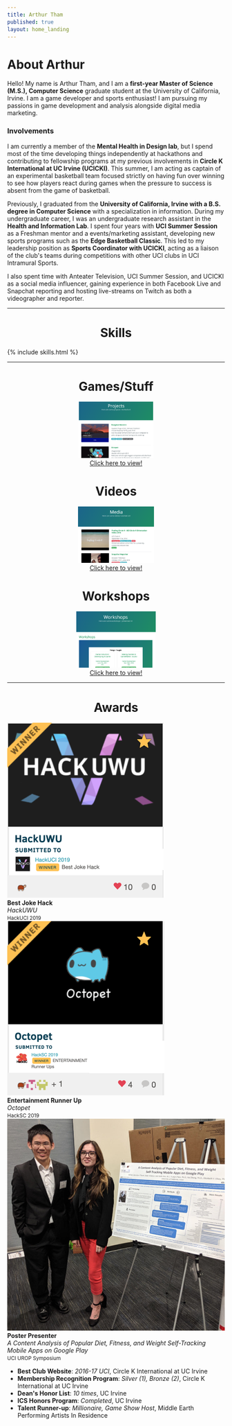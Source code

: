 ```yaml
---
title: Arthur Tham
published: true
layout: home_landing
---
```




# About Arthur
Hello! My name is Arthur Tham, and I am a **first-year Master of Science (M.S.), Computer Science** graduate student at 
the University of California, Irvine. 
I am a game developer and sports enthusiast!
I am pursuing my passions in game development and analysis alongside digital media marketing.

### Involvements
I am currently a member of the **Mental Health in Design lab**, but I spend most of the time developing things independently
at hackathons and contributing to fellowship programs at my previous involvements in **Circle K International at UC Irvine (UCICKI)**.
This summer, I am acting as captain of an experimental basketball team focused strictly on having fun over winning to see
how players react during games when the pressure to success is absent from the game of basketball.

Previously, I graduated from the **University of California, Irvine with a B.S. degree in Computer Science** with a 
specialization in information. 
During my undergraduate career, I was an undergraduate research assistant in the **Health and Information Lab**. 
I spent four years with **UCI Summer Session** as a Freshman mentor and a events/marketing assistant, developing
new sports programs such as the **Edge Basketball Classic**. This led to my leadership position as **Sports Coordinator
with UCICKI**, acting as a liaison of the club's teams during competitions with
other UCI clubs in UCI Intramural Sports.

I also spent time with Anteater Television, UCI Summer Session, and UCICKI as a social media influencer, gaining experience
in both Facebook Live and Snapchat reporting and hosting live-streams on Twitch as both a videographer and reporter.


---

<center><h1>Skills</h1></center>

{% include skills.html %}

---

<div class="container">
    <center>
        <div class="row">
            <div class="col-md-4">
                <h1>Games/Stuff</h1>
                <img src="/img/previewProject.png" style="height:130px;"><br>
                <a href="/project">Click here to view!</a>
            </div>
            <div class="col-md-4">
                <h1>Videos</h1>
                <img src="/img/previewMedia.png" style="height:130px;"><br>
                <a href="/media">Click here to view!</a>
            </div>
            <div class="col-md-4">
                <h1>Workshops</h1>
                <img src="/img/previewWorkshop.png" style="height:130px;"><br>
                <a href="/workshop">Click here to view!</a>
            </div>
        </div>
    </center>
</div>

---

<center><h1>Awards</h1></center>

<div class="container">
    <div class="row">
        <div class="col-md-4">
            <img src="/img/awardHackuwu.png" width:200px /><br/>
            <b>Best Joke Hack</b><br/>
            <i>HackUWU</i><br/>
            <small>HackUCI 2019</small>
        </div>
        <div class="col-md-4">
            <img src="/img/awardOctopet.png" width:200px /><br />
            <b>Entertainment Runner Up</b><br/>
            <i>Octopet</i><br/>
            <small>HackSC 2019</small>
        </div>
        <div class="col-md-4">
            <img src="/img/awardUROP.png" width:200px /><br />
            <b>Poster Presenter</b><br/>
            <i>A Content Analysis of Popular Diet, Fitness, and Weight Self-Tracking Mobile Apps on Google Play</i><br/>
            <small>UCI UROP Symposium</small>
        </div>
    </div>
    <div class="row">
        <div class="col-md-12">
            <ul>
                <li><b>Best Club Website</b>: <i>2016-17 UCI</i>, Circle K International at UC Irvine </li>
                <li><b>Membership Recognition Program</b>: <i>Silver (1), Bronze (2)</i>, Circle K International at UC Irvine </li>
                <li><b>Dean's Honor List</b>: <i>10 times</i>, UC Irvine </li>
                <li><b>ICS Honors Program</b>: <i>Completed</i>, UC Irvine </li>
                <li><b>Talent Runner-up</b>: <i>Millionaire, Game Show Host</i>, Middle Earth Performing Artists In Residence</li>
            </ul>
        </div>
    </div>
</div>



